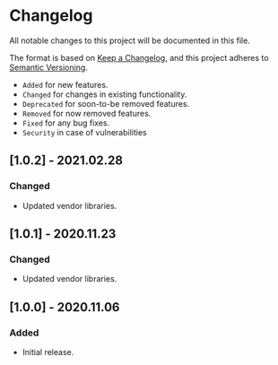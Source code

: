 # Changelog

All notable changes to this project will be documented in this file.

The format is based on [Keep a Changelog](https://keepachangelog.com/en/1.0.0/),
and this project adheres to [Semantic Versioning](https://semver.org/spec/v2.0.0.html).

- `Added` for new features.
- `Changed` for changes in existing functionality.
- `Deprecated` for soon-to-be removed features.
- `Removed` for now removed features.
- `Fixed` for any bug fixes.
- `Security` in case of vulnerabilities

## [1.0.2] - 2021.02.28

### Changed

- Updated vendor libraries.

## [1.0.1] - 2020.11.23

### Changed

- Updated vendor libraries.

## [1.0.0] - 2020.11.06

### Added

- Initial release.